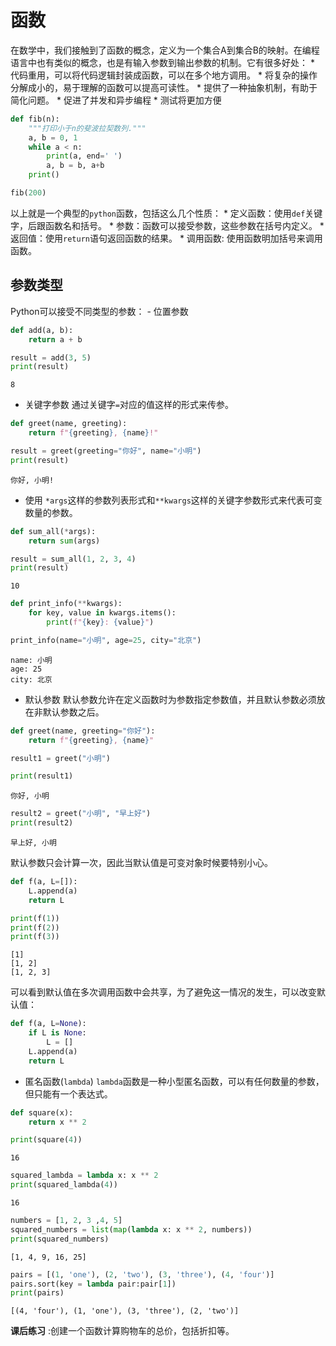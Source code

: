 # 函数


<!-- WARNING: THIS FILE WAS AUTOGENERATED! DO NOT EDIT! -->

在数学中，我们接触到了函数的概念，定义为一个集合A到集合B的映射。在编程语言中也有类似的概念，也是有输入参数到输出参数的机制。它有很多好处：
\* 代码重用，可以将代码逻辑封装成函数，可以在多个地方调用。 \*
将复杂的操作分解成小的，易于理解的函数可以提高可读性。 \*
提供了一种抽象机制，有助于简化问题。 \* 促进了并发和异步编程 \*
测试将更加方便

``` python
def fib(n):
    """打印小于n的斐波拉契数列."""
    a, b = 0, 1
    while a < n:
        print(a, end=' ')
        a, b = b, a+b
    print()

fib(200)
```

以上就是一个典型的`python`函数，包括这么几个性质： \*
定义函数：使用`def`关键字，后跟函数名和括号。 \*
参数：函数可以接受参数，这些参数在括号内定义。 \*
返回值：使用`return`语句返回函数的结果。 \* 调用函数:
使用函数明加括号来调用函数。

## 参数类型

Python可以接受不同类型的参数： - 位置参数

``` python
def add(a, b):
    return a + b

result = add(3, 5)
print(result)
```

    8

- 关键字参数 通过关键字`=`对应的值这样的形式来传参。

``` python
def greet(name, greeting):
    return f"{greeting}, {name}!"

result = greet(greeting="你好", name="小明") 
print(result)
```

    你好, 小明!

- 使用
  `*args`这样的参数列表形式和`**kwargs`这样的关键字参数形式来代表可变数量的参数。

``` python
def sum_all(*args):
    return sum(args)

result = sum_all(1, 2, 3, 4) 
print(result)
```

    10

``` python
def print_info(**kwargs):
    for key, value in kwargs.items():
        print(f"{key}: {value}")

print_info(name="小明", age=25, city="北京")
```

    name: 小明
    age: 25
    city: 北京

- 默认参数
  默认参数允许在定义函数时为参数指定参数值，并且默认参数必须放在非默认参数之后。

``` python
def greet(name, greeting="你好"):
    return f"{greeting}, {name}"

result1 = greet("小明")
```

``` python
print(result1)
```

    你好, 小明

``` python
result2 = greet("小明", "早上好")
print(result2)
```

    早上好, 小明

默认参数只会计算一次，因此当默认值是可变对象时候要特别小心。

``` python
def f(a, L=[]):
    L.append(a)
    return L

print(f(1))
print(f(2))
print(f(3))
```

    [1]
    [1, 2]
    [1, 2, 3]

可以看到默认值在多次调用函数中会共享，为了避免这一情况的发生，可以改变默认值：

``` python
def f(a, L=None):
    if L is None:
        L = []
    L.append(a)
    return L
```

- 匿名函数(`lambda`)
  `lambda`函数是一种小型匿名函数，可以有任何数量的参数，但只能有一个表达式。

``` python
def square(x):
    return x ** 2

print(square(4))
```

    16

``` python
squared_lambda = lambda x: x ** 2
print(squared_lambda(4))
```

    16

``` python
numbers = [1, 2, 3 ,4, 5]
squared_numbers = list(map(lambda x: x ** 2, numbers))
print(squared_numbers)
```

    [1, 4, 9, 16, 25]

``` python
pairs = [(1, 'one'), (2, 'two'), (3, 'three'), (4, 'four')]
pairs.sort(key = lambda pair:pair[1])
print(pairs)
```

    [(4, 'four'), (1, 'one'), (3, 'three'), (2, 'two')]

**课后练习** :创建一个函数计算购物车的总价，包括折扣等。
